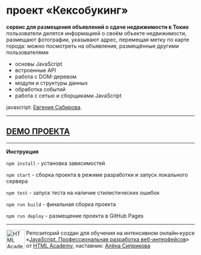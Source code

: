 # проект «Кексобукинг»


**cервис для размещения объявлений о сдаче недвижимости в Токио**
пользователи делятся информацией о своём объекте недвижимости, размещают фотографии, указывают адрес, перемещая метку по карте города: можно посмотреть на объявления, размещённые другими пользователями

   * основы JavaScript
   * встроенные API
   * работа с DOM-деревом
   * модули и структуры данных
   * обработка событий
   * работа с сетью и сборщиками JavaScript



javascript: [Евгения Сабирова](https://github.com/jjjenya).



---


## [DEMO ПРОЕКТА](https://jjjenya.github.io/project-keksobooking/)


---


**Инструкция**


`npm install` - установка зависимостей

`npm start` - сборка проекта в режиме разработки и запуск локального сервера

`npm test` - запуск теста на наличие стилистических ошибок

`npm run build` - финальная сборка проекта

`npm run deploy` - размещение проекта в GitHub Pages



---

<a href="https://htmlacademy.ru/intensive/javascript"><img align="left" width="50" height="50" alt="HTML Academy" src="https://up.htmlacademy.ru/static/img/intensive/javascript/logo-for-github-2.png"></a>

Репозиторий создан для обучения на интенсивном онлайн‑курсе «[JavaScript. Профессиональная разработка веб-интерфейсов](https://htmlacademy.ru/intensive/javascript)» от [HTML Academy](https://htmlacademy.ru), наставник: [Алёна Сиприкова](https://htmlacademy.ru/profile/asiprikova)
